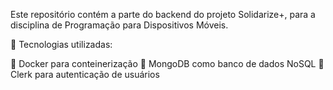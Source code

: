 Este repositório contém a parte do backend do projeto Solidarize+, para a disciplina de Programação para Dispositivos Móveis. 

🔹 Tecnologias utilizadas:

🐳 Docker para conteinerização
🍃 MongoDB como banco de dados NoSQL
🔑 Clerk para autenticação de usuários
